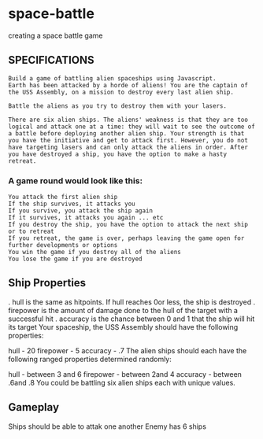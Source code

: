 # space-battle
creating a space battle game


## SPECIFICATIONS

    Build a game of battling alien spaceships using Javascript.
    Earth has been attacked by a horde of aliens! You are the captain of the USS Assembly, on a mission to destroy every last alien ship.

    Battle the aliens as you try to destroy them with your lasers.

    There are six alien ships. The aliens' weakness is that they are too logical and attack one at a time: they will wait to see the outcome of a battle before deploying another alien ship. Your strength is that you have the initiative and get to attack first. However, you do not have targeting lasers and can only attack the aliens in order. After you have destroyed a ship, you have the option to make a hasty retreat.




   ### A game round would look like this:
    You attack the first alien ship
    If the ship survives, it attacks you
    If you survive, you attack the ship again
    If it survives, it attacks you again ... etc
    If you destroy the ship, you have the option to attack the next ship or to retreat
    If you retreat, the game is over, perhaps leaving the game open for further developments or options
    You win the game if you destroy all of the aliens
    You lose the game if you are destroyed



## Ship Properties

. hull is the same as hitpoints. If hull reaches 0or less, the ship is destroyed
. firepower is the amount of damage done to the hull of the target with a successful hit
. accuracy is the chance between 0 and 1 that the ship will hit its target
    Your spaceship, the USS Assembly should have the following properties:

hull - 20
firepower - 5
accuracy - .7
The alien ships should each have the following ranged properties determined randomly:

hull - between 3 and 6
firepower - between 2and 4
accuracy - between .6and .8
You could be battling six alien ships each with unique values.

## Gameplay
Ships should be able to attak one another
Enemy has 6 ships